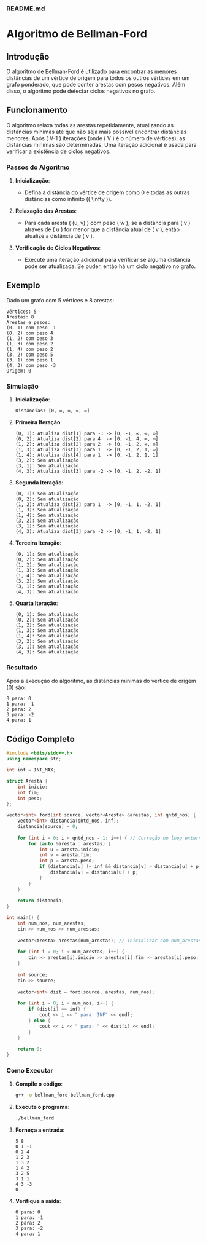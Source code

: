 ### README.md

# Algoritmo de Bellman-Ford

## Introdução

O algoritmo de Bellman-Ford é utilizado para encontrar as menores distâncias de um vértice de origem para todos os outros vértices em um grafo ponderado, que pode conter arestas com pesos negativos. Além disso, o algoritmo pode detectar ciclos negativos no grafo.

## Funcionamento

O algoritmo relaxa todas as arestas repetidamente, atualizando as distâncias mínimas até que não seja mais possível encontrar distâncias menores. Após \( V-1 \) iterações (onde \( V \) é o número de vértices), as distâncias mínimas são determinadas. Uma iteração adicional é usada para verificar a existência de ciclos negativos.

### Passos do Algoritmo

1. **Inicialização**:
   - Defina a distância do vértice de origem como 0 e todas as outras distâncias como infinito (\( \infty \)).

2. **Relaxação das Arestas**:
   - Para cada aresta \( (u, v) \) com peso \( w \), se a distância para \( v \) através de \( u \) for menor que a distância atual de \( v \), então atualize a distância de \( v \).

3. **Verificação de Ciclos Negativos**:
   - Execute uma iteração adicional para verificar se alguma distância pode ser atualizada. Se puder, então há um ciclo negativo no grafo.

## Exemplo

Dado um grafo com 5 vértices e 8 arestas:

```
Vértices: 5
Arestas: 8
Arestas e pesos:
(0, 1) com peso -1
(0, 2) com peso 4
(1, 2) com peso 3
(1, 3) com peso 2
(1, 4) com peso 2
(3, 2) com peso 5
(3, 1) com peso 1
(4, 3) com peso -3
Origem: 0
```

### Simulação

1. **Inicialização**:
   ```
   Distâncias: [0, ∞, ∞, ∞, ∞]
   ```

2. **Primeira Iteração**:
   ```
   (0, 1): Atualiza dist[1] para -1 -> [0, -1, ∞, ∞, ∞]
   (0, 2): Atualiza dist[2] para 4  -> [0, -1, 4, ∞, ∞]
   (1, 2): Atualiza dist[2] para 2  -> [0, -1, 2, ∞, ∞]
   (1, 3): Atualiza dist[3] para 1  -> [0, -1, 2, 1, ∞]
   (1, 4): Atualiza dist[4] para 1  -> [0, -1, 2, 1, 1]
   (3, 2): Sem atualização
   (3, 1): Sem atualização
   (4, 3): Atualiza dist[3] para -2 -> [0, -1, 2, -2, 1]
   ```

3. **Segunda Iteração**:
   ```
   (0, 1): Sem atualização
   (0, 2): Sem atualização
   (1, 2): Atualiza dist[2] para 1  -> [0, -1, 1, -2, 1]
   (1, 3): Sem atualização
   (1, 4): Sem atualização
   (3, 2): Sem atualização
   (3, 1): Sem atualização
   (4, 3): Atualiza dist[3] para -2 -> [0, -1, 1, -2, 1]
   ```

4. **Terceira Iteração**:
   ```
   (0, 1): Sem atualização
   (0, 2): Sem atualização
   (1, 2): Sem atualização
   (1, 3): Sem atualização
   (1, 4): Sem atualização
   (3, 2): Sem atualização
   (3, 1): Sem atualização
   (4, 3): Sem atualização
   ```

5. **Quarta Iteração**:
   ```
   (0, 1): Sem atualização
   (0, 2): Sem atualização
   (1, 2): Sem atualização
   (1, 3): Sem atualização
   (1, 4): Sem atualização
   (3, 2): Sem atualização
   (3, 1): Sem atualização
   (4, 3): Sem atualização
   ```

### Resultado

Após a execução do algoritmo, as distâncias mínimas do vértice de origem (0) são:

```
0 para: 0
1 para: -1
2 para: 2
3 para: -2
4 para: 1
```

## Código Completo

```cpp
#include <bits/stdc++.h>
using namespace std;

int inf = INT_MAX;

struct Aresta {
    int inicio;
    int fim;
    int peso;
};

vector<int> ford(int source, vector<Aresta> &arestas, int qntd_nos) {
    vector<int> distancia(qntd_nos, inf);
    distancia[source] = 0;
    
    for (int i = 0; i < qntd_nos - 1; i++) { // Correção no loop externo
        for (auto &aresta : arestas) {
            int u = aresta.inicio;
            int v = aresta.fim;
            int p = aresta.peso;
            if (distancia[u] != inf && distancia[v] > distancia[u] + p) {
                distancia[v] = distancia[u] + p;
            }
        }
    }
    
    return distancia;
}

int main() {
    int num_nos, num_arestas;
    cin >> num_nos >> num_arestas;
    
    vector<Aresta> arestas(num_arestas); // Inicializar com num_arestas
    
    for (int i = 0; i < num_arestas; i++) {
        cin >> arestas[i].inicio >> arestas[i].fim >> arestas[i].peso;
    }
    
    int source;
    cin >> source;
    
    vector<int> dist = ford(source, arestas, num_nos);
    
    for (int i = 0; i < num_nos; i++) {
        if (dist[i] == inf) {
            cout << i << " para: INF" << endl;
        } else {
            cout << i << " para: " << dist[i] << endl;
        }
    }
    
    return 0;
}
```

### Como Executar

1. **Compile o código**:
   ```sh
   g++ -o bellman_ford bellman_ford.cpp
   ```

2. **Execute o programa**:
   ```sh
   ./bellman_ford
   ```

3. **Forneça a entrada**:
   ```
   5 8
   0 1 -1
   0 2 4
   1 2 3
   1 3 2
   1 4 2
   3 2 5
   3 1 1
   4 3 -3
   0
   ```

4. **Verifique a saída**:
   ```
   0 para: 0
   1 para: -1
   2 para: 2
   3 para: -2
   4 para: 1
   ```
